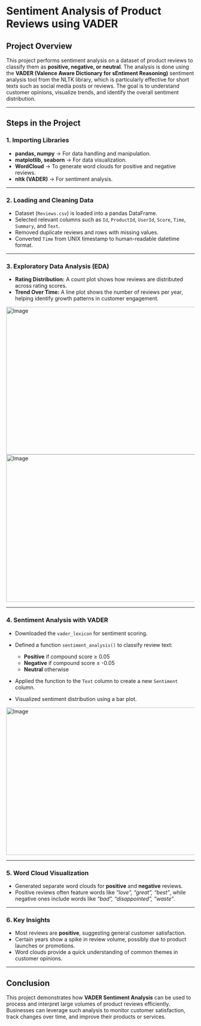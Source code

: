 # Sentiment Analysis of Product Reviews using VADER

## **Project Overview**

This project performs sentiment analysis on a dataset of product reviews to classify them as **positive, negative, or neutral**. The analysis is done using the **VADER (Valence Aware Dictionary for sEntiment Reasoning)** sentiment analysis tool from the NLTK library, which is particularly effective for short texts such as social media posts or reviews. The goal is to understand customer opinions, visualize trends, and identify the overall sentiment distribution.

---

## **Steps in the Project**

### **1. Importing Libraries**

* **pandas, numpy** → For data handling and manipulation.
* **matplotlib, seaborn** → For data visualization.
* **WordCloud** → To generate word clouds for positive and negative reviews.
* **nltk (VADER)** → For sentiment analysis.

---

### **2. Loading and Cleaning Data**

* Dataset (`Reviews.csv`) is loaded into a pandas DataFrame.
* Selected relevant columns such as `Id`, `ProductId`, `UserId`, `Score`, `Time`, `Summary`, and `Text`.
* Removed duplicate reviews and rows with missing values.
* Converted `Time` from UNIX timestamp to human-readable datetime format.

---

### **3. Exploratory Data Analysis (EDA)**

* **Rating Distribution:** A count plot shows how reviews are distributed across rating scores.
* **Trend Over Time:** A line plot shows the number of reviews per year, helping identify growth patterns in customer engagement.
<img width="566" height="393" alt="Image" src="https://github.com/user-attachments/assets/9fca0cf0-5f0b-4c2e-ab66-b331162d50fd" />
<img width="566" height="393" alt="Image" src="https://github.com/user-attachments/assets/9913d92e-48bd-46c0-8d35-825673116773" />

---

### **4. Sentiment Analysis with VADER**

* Downloaded the `vader_lexicon` for sentiment scoring.
* Defined a function `sentiment_analysis()` to classify review text:

  * **Positive** if compound score ≥ 0.05
  * **Negative** if compound score ≤ -0.05
  * **Neutral** otherwise
* Applied the function to the `Text` column to create a new `Sentiment` column.
* Visualized sentiment distribution using a bar plot.
<img width="566" height="393" alt="Image" src="https://github.com/user-attachments/assets/72f65acf-2d48-4844-87a6-3bb9e5631c96" />

---

### **5. Word Cloud Visualization**

* Generated separate word clouds for **positive** and **negative** reviews.
* Positive reviews often feature words like *“love”, “great”, “best”*, while negative ones include words like *“bad”, “disappointed”, “waste”*.

---

### **6. Key Insights**

* Most reviews are **positive**, suggesting general customer satisfaction.
* Certain years show a spike in review volume, possibly due to product launches or promotions.
* Word clouds provide a quick understanding of common themes in customer opinions.

---

## **Conclusion**

This project demonstrates how **VADER Sentiment Analysis** can be used to process and interpret large volumes of product reviews efficiently. Businesses can leverage such analysis to monitor customer satisfaction, track changes over time, and improve their products or services.


